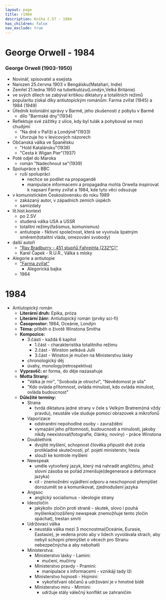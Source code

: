 ```yaml
---
layout: page
title: r1984
description: Kniha č.57 - 1984
has_children: false
nav_exclude: true
---
```

# George Orwell - 1984

### George Orwell (1903-1950)
- Novinář, spisovatel a esejista
- Narozen 25.června 1903 v Bengálsku(Matahari, Indie)
- Zemřel 21.ledna 1950 na tubetkulózu(Londýn,Velká Británie)
- ve svých dílech se zabýval kritikou diktatury a totalitních režimů
- popularitu získal díky antiutopickým románům: Farma zvířat (1945) a 1984 (1949) 
- Úředník koloniální správy v Barmě, jeho zkušenosti z pobytu v Barmě
    - dílo "Barmské dny"(1934)
- Reflektuje své zážitky z ulice, kdy byl tulák a pohyboval se mezi chudými
    - "Na dně v Paříži a Londýně"(1933)
    - Utvrzuje ho v levicových názorech
- Občanská válka ve Španělsku
    - "Hold Katalánsku"(1938)
    - "Cesta k Wigan Pier"(1937)
- Poté odjel do Maroka
    - román "Nadechnout se"(1939)
- Spolupráce s BBC
    - ruší spolupráci
        - nechce se podílet na propagandě
        - manipulace informacemi a propagadna mohla Orwella inspirovat k napsaní Farmy zvířat a 1984, kde tyto věci odsuzuje
- v komunistickém Československu do roku 1989
    - zakázaný autor, v západních zemích úspěch
    - samizdaty
- lit.hist.kontext
    - po 2.SV
    - studená válka USA a USSR
    - totalitní režimy(fašismus, komunismus)
    - antiutopie - fiktivní společnost, která se vyvinula špatným směrem(totalitní vláda, omezování svobody)
- další autoři 
    - ["Ray Bradburry - 451 stupňů Fahreinta (232°C)"](./maturita/ustni//cej/rozbory/52_fahrenheit/)
    - Karel Čapek - R.U.R., Válka s mloky
- Alegorie a antiutopie
    - ["Farma zvířat"](./maturita/ustni//cej/rozbory/58_farma_zvirat/)
        - Alegorická bajka
    - 1984

# 1984
- Antiutopický román
    - **Literární druh:** Epika, próza
    - **Literární žánr:** Antiutopický román (prvky sci-fi)
    - **Časoprostor:** 1984, Oceánie, Londýn
    - **Téma:** příběh o životě Winstona Smitha
    - **Kompozice:**
        - 3.části - každá 6 kapitol
            - 1.část - charakteristika totalitního režimu
            - 2.část - Winston setkává Julii
            - 3.část - Winston je mučen na Ministerstvu lásky
        - chronologický děj
        - úvahy, monology(retrospektiva)
    - **Vypravěč:** er forma, do děje nazasahuje 
    - **Motta Strany:**
        - "Válka je mír", "Svoboda je otroctví", "Nevědomost je síla"
        - "Kdo ovláda přítomnost, ovláda minulost, kdo ovláda minulost, ovláda budoucnost"
    - **Důležité termíny:**
        - Strana 
            - tvrdá diktatura jedné strany v čele s Velkým Bratrem(má vždy pravdu), neustále vše sluduje pomocí obrazovek a mikrofonů
        - Vaporizace
            - odstranění nepohodlné osoby - zavraždění
            - vymazání jeho přitomnosti, budoucnosti a minulosti, jakoby nikdy neexistoval(fotografie, články, noviny) - práce Winstona
        - Doublethink
            - dvojité myšlení, schopnost člověka připustit dvě zcela protikladné skutečnosti, př. pojetí ministerstv, hesla
            - slouží ke kontrole myšlení
        - Newspeak
            - uměle vytvořený jazyk, který má nahradit angličtinu, jehož slovní zásoba se pořád zmenšuje(degenerace a deformace jazyka)
            - cíl - znemožnění vyjádření odporu a neschopnost přemýšlet dorozumět se a komunikovat, zjednodušení jazyka
        - Angsoc
            - anglický socialismus - ideologie strany
        - Ideozločin
            - jakýkoliv zločin proti straně - skutek, slovo i pouhá myšlenka(rozšířený newspeak znemožňuje tento zločin spáchat), trestan smrtí
        - Udržovací válka
            - neustála válka mezi 3 mocnostma(Oceánie, Eurasie, Eastasie), je vedena proto aby v lidech vyvolávala strach, aby nebyli schopni přemýšlet o věcech pro Stranu nebezpečnýcha a aby nebohatli
        - Ministerstva:
            - Ministerstvo lásky - Lamini:
                - mučení, mučírny
            - Ministerstvo pravdy - Pramini:
                - manipulace s informacemi - vznikáji tady lži
            - Ministerstvo hojnosti - Hojmini:
                - vykořisťvaní občanů a udržování je v hmotné bídě
             - Ministerstvo míru - Mirmini:
                - udržuje stály válečný konflikt se zahraničím